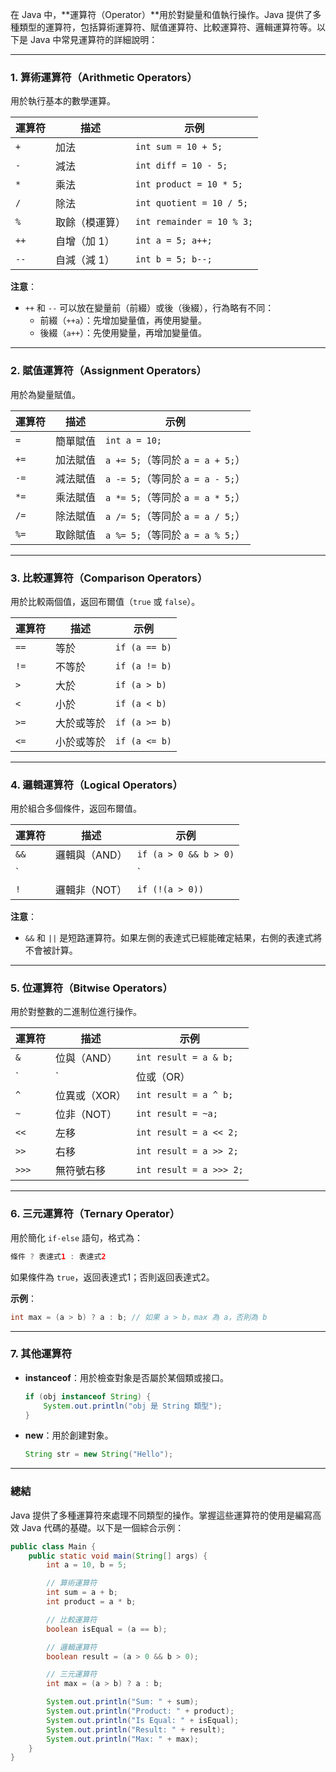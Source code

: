 在 Java 中，**運算符（Operator）**用於對變量和值執行操作。Java 提供了多種類型的運算符，包括算術運算符、賦值運算符、比較運算符、邏輯運算符等。以下是 Java 中常見運算符的詳細說明：

---

### 1. **算術運算符（Arithmetic Operators）**
用於執行基本的數學運算。

| 運算符 | 描述           | 示例                  |
|--------|----------------|-----------------------|
| `+`    | 加法           | `int sum = 10 + 5;`   |
| `-`    | 減法           | `int diff = 10 - 5;`  |
| `*`    | 乘法           | `int product = 10 * 5;`|
| `/`    | 除法           | `int quotient = 10 / 5;`|
| `%`    | 取餘（模運算）  | `int remainder = 10 % 3;`|
| `++`   | 自增（加 1）    | `int a = 5; a++;`     |
| `--`   | 自減（減 1）    | `int b = 5; b--;`     |

**注意**：
- `++` 和 `--` 可以放在變量前（前綴）或後（後綴），行為略有不同：
  - 前綴（`++a`）：先增加變量值，再使用變量。
  - 後綴（`a++`）：先使用變量，再增加變量值。

---

### 2. **賦值運算符（Assignment Operators）**
用於為變量賦值。

| 運算符 | 描述            | 示例                     |
|--------|-----------------|--------------------------|
| `=`    | 簡單賦值         | `int a = 10;`            |
| `+=`   | 加法賦值         | `a += 5;`（等同於 `a = a + 5;`）|
| `-=`   | 減法賦值         | `a -= 5;`（等同於 `a = a - 5;`）|
| `*=`   | 乘法賦值         | `a *= 5;`（等同於 `a = a * 5;`）|
| `/=`   | 除法賦值         | `a /= 5;`（等同於 `a = a / 5;`）|
| `%=`   | 取餘賦值         | `a %= 5;`（等同於 `a = a % 5;`）|

---

### 3. **比較運算符（Comparison Operators）**
用於比較兩個值，返回布爾值（`true` 或 `false`）。

| 運算符 | 描述            | 示例                     |
|--------|-----------------|--------------------------|
| `==`   | 等於            | `if (a == b)`            |
| `!=`   | 不等於          | `if (a != b)`            |
| `>`    | 大於            | `if (a > b)`             |
| `<`    | 小於            | `if (a < b)`             |
| `>=`   | 大於或等於      | `if (a >= b)`            |
| `<=`   | 小於或等於      | `if (a <= b)`            |

---

### 4. **邏輯運算符（Logical Operators）**
用於組合多個條件，返回布爾值。

| 運算符 | 描述            | 示例                                     |
|--------|-----------------|------------------------------------------|
| `&&`   | 邏輯與（AND）   | `if (a > 0 && b > 0)`                   |
| `||`   | 邏輯或（OR）    | `if (a > 0 || b > 0)`                   |
| `!`    | 邏輯非（NOT）   | `if (!(a > 0))`                         |

**注意**：
- `&&` 和 `||` 是短路運算符。如果左側的表達式已經能確定結果，右側的表達式將不會被計算。

---

### 5. **位運算符（Bitwise Operators）**
用於對整數的二進制位進行操作。

| 運算符 | 描述            | 示例                     |
|--------|-----------------|--------------------------|
| `&`    | 位與（AND）     | `int result = a & b;`    |
| `|`    | 位或（OR）      | `int result = a | b;`    |
| `^`    | 位異或（XOR）   | `int result = a ^ b;`    |
| `~`    | 位非（NOT）     | `int result = ~a;`       |
| `<<`   | 左移            | `int result = a << 2;`   |
| `>>`   | 右移            | `int result = a >> 2;`   |
| `>>>`  | 無符號右移      | `int result = a >>> 2;`  |

---

### 6. **三元運算符（Ternary Operator）**
用於簡化 `if-else` 語句，格式為：

```java
條件 ? 表達式1 : 表達式2
```

如果條件為 `true`，返回表達式1；否則返回表達式2。

**示例**：
```java
int max = (a > b) ? a : b; // 如果 a > b，max 為 a，否則為 b
```

---

### 7. **其他運算符**
- **instanceof**：用於檢查對象是否屬於某個類或接口。
  ```java
  if (obj instanceof String) {
      System.out.println("obj 是 String 類型");
  }
  ```
- **new**：用於創建對象。
  ```java
  String str = new String("Hello");
  ```

---

### 總結
Java 提供了多種運算符來處理不同類型的操作。掌握這些運算符的使用是編寫高效 Java 代碼的基礎。以下是一個綜合示例：

```java
public class Main {
    public static void main(String[] args) {
        int a = 10, b = 5;

        // 算術運算符
        int sum = a + b;
        int product = a * b;

        // 比較運算符
        boolean isEqual = (a == b);

        // 邏輯運算符
        boolean result = (a > 0 && b > 0);

        // 三元運算符
        int max = (a > b) ? a : b;

        System.out.println("Sum: " + sum);
        System.out.println("Product: " + product);
        System.out.println("Is Equal: " + isEqual);
        System.out.println("Result: " + result);
        System.out.println("Max: " + max);
    }
}
```
